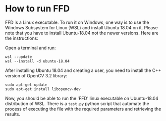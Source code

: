 # How to run FFD
FFD is a Linux executable. To run it on Windows, one way is to use the Windows Subsystem for Linux (WSL) and install Ubuntu 18.04 on it. Please note that you have to install Ubuntu-18.04 not the newer versions. Here are the instructions:

Open a terminal and run:

    wsl --update 
    wsl --install -d ubuntu-18.04

After installing Ubuntu 18.04 and creating a user, you need to install the C++ version of OpenCV 3.2 library:

    sudo apt-get update
    sudo apt-get install libopencv-dev

Now, you should be able to run the 'FFD' linux executable on Ubuntu-18.04 distribution of WSL. There is a ```test.py``` python script that automate the process of executing the file with the required parameters and retrieving the results.
